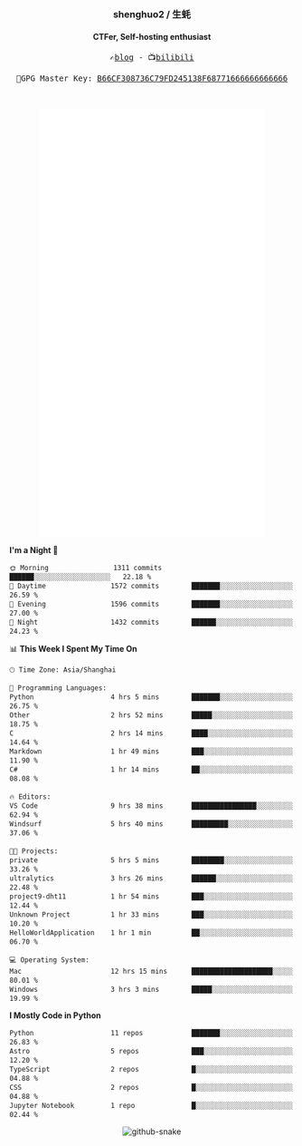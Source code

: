 <h3 align="center"> shenghuo2 / 生蚝 </h3>
<h4 align="center" >CTFer, Self-hosting enthusiast</h3>


<p align="center">
  <samp>
    ✍️<a href="https://blog.shenghuo2.top/">blog</a> -
    📺<a href="https://space.bilibili.com/85894935">bilibili</a>
  </samp>
</p>
<p align="center">
  <samp>
     🔐GPG Master Key: <a align="center" href="https://github.com/shenghuo2.gpg">B66CF308736C79FD245138F68771666666666666</a>
  </samp>
</p>
<br>
<p align="center">
  <a href="https://github.com/shenghuo2">
    <img width="400" align="top" src="https://github.com/shenghuo2/shenghuo2/blob/main/metrics.left.svg" />
  </a>
  <a href="https://github.com/shenghuo2">
    <img width="400" align="top" src="https://github.com/shenghuo2/shenghuo2/blob/main/metrics.right.svg" />
  </a>
</p>


<!--START_SECTION:waka-->
**I'm a Night 🦉** 

```text
🌞 Morning                1311 commits        ██████░░░░░░░░░░░░░░░░░░░   22.18 % 
🌆 Daytime                1572 commits        ███████░░░░░░░░░░░░░░░░░░   26.59 % 
🌃 Evening                1596 commits        ███████░░░░░░░░░░░░░░░░░░   27.00 % 
🌙 Night                  1432 commits        ██████░░░░░░░░░░░░░░░░░░░   24.23 % 
```


📊 **This Week I Spent My Time On** 

```text
🕑︎ Time Zone: Asia/Shanghai

💬 Programming Languages: 
Python                   4 hrs 5 mins        ███████░░░░░░░░░░░░░░░░░░   26.75 % 
Other                    2 hrs 52 mins       █████░░░░░░░░░░░░░░░░░░░░   18.75 % 
C                        2 hrs 14 mins       ████░░░░░░░░░░░░░░░░░░░░░   14.64 % 
Markdown                 1 hr 49 mins        ███░░░░░░░░░░░░░░░░░░░░░░   11.90 % 
C#                       1 hr 14 mins        ██░░░░░░░░░░░░░░░░░░░░░░░   08.08 % 

🔥 Editors: 
VS Code                  9 hrs 38 mins       ████████████████░░░░░░░░░   62.94 % 
Windsurf                 5 hrs 40 mins       █████████░░░░░░░░░░░░░░░░   37.06 % 

🐱‍💻 Projects: 
private                  5 hrs 5 mins        ████████░░░░░░░░░░░░░░░░░   33.26 % 
ultralytics              3 hrs 26 mins       ██████░░░░░░░░░░░░░░░░░░░   22.48 % 
project9-dht11           1 hr 54 mins        ███░░░░░░░░░░░░░░░░░░░░░░   12.44 % 
Unknown Project          1 hr 33 mins        ███░░░░░░░░░░░░░░░░░░░░░░   10.20 % 
HelloWorldApplication    1 hr 1 min          ██░░░░░░░░░░░░░░░░░░░░░░░   06.70 % 

💻 Operating System: 
Mac                      12 hrs 15 mins      ████████████████████░░░░░   80.01 % 
Windows                  3 hrs 3 mins        █████░░░░░░░░░░░░░░░░░░░░   19.99 % 
```

**I Mostly Code in Python** 

```text
Python                   11 repos            ███████░░░░░░░░░░░░░░░░░░   26.83 % 
Astro                    5 repos             ███░░░░░░░░░░░░░░░░░░░░░░   12.20 % 
TypeScript               2 repos             █░░░░░░░░░░░░░░░░░░░░░░░░   04.88 % 
CSS                      2 repos             █░░░░░░░░░░░░░░░░░░░░░░░░   04.88 % 
Jupyter Notebook         1 repo              █░░░░░░░░░░░░░░░░░░░░░░░░   02.44 % 
```




<!--END_SECTION:waka-->


<div align="center">
  <picture>
    <source media="(prefers-color-scheme: dark)" srcset="https://gist.githubusercontent.com/shenghuo2/bfce20b14ab0484cef03bae6e60e0b3a/raw/github-snake-dark.svg" />
    <source media="(prefers-color-scheme: light)" srcset="https://gist.githubusercontent.com/shenghuo2/bfce20b14ab0484cef03bae6e60e0b3a/raw/github-snake.svg" />
    <img alt="github-snake" src="https://gist.githubusercontent.com/shenghuo2/bfce20b14ab0484cef03bae6e60e0b3a/raw/github-snake.svg" />
  </picture>
</div>

<!--
**shenghuo2/shenghuo2** is a ✨ _special_ ✨ repository because its `README.md` (this file) appears on your GitHub profile.

Here are some ideas to get you started:

- 🔭 I’m currently working on ...
- 🌱 I’m currently learning ...
- 👯 I’m looking to collaborate on ...
- 🤔 I’m looking for help with ...
- 💬 Ask me about ...
- 📫 How to reach me: ...
- 😄 Pronouns: ...
- ⚡ Fun fact: ...
-->
